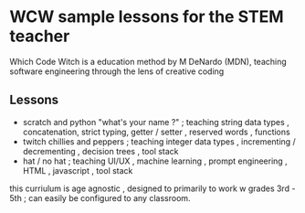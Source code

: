 <h1>WCW sample lessons for the STEM teacher</h1>
<p>Which Code Witch is a education method by M DeNardo (MDN), teaching software engineering through the lens of creative coding</p>
<h2>Lessons</h2>
<ul>
<li>scratch and python "what's your name ?" ; teaching string data types , concatenation, strict typing, getter / setter , reserved words , functions </li>
<li>twitch chillies and peppers ; teaching integer data types , incrementing / decrementing , decision trees , tool stack</li>
<li>hat / no hat ; teaching UI/UX , machine learning , prompt engineering , HTML , javascript , tool stack</li></ul>
<p>this curriulum is age agnostic , designed to primarily to work w grades 3rd - 5th ; can easily be configured to any classroom.</p>

